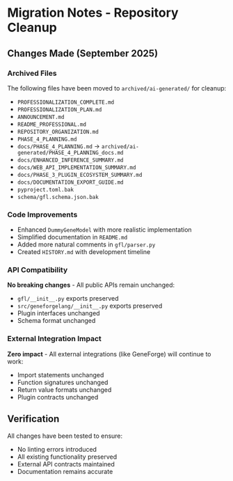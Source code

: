 # Migration Notes - Repository Cleanup

## Changes Made (September 2025)

### Archived Files
The following files have been moved to `archived/ai-generated/` for cleanup:
- `PROFESSIONALIZATION_COMPLETE.md`
- `PROFESSIONALIZATION_PLAN.md`
- `ANNOUNCEMENT.md`
- `README_PROFESSIONAL.md`
- `REPOSITORY_ORGANIZATION.md`
- `PHASE_4_PLANNING.md`
- `docs/PHASE_4_PLANNING.md` → `archived/ai-generated/PHASE_4_PLANNING_docs.md`
- `docs/ENHANCED_INFERENCE_SUMMARY.md`
- `docs/WEB_API_IMPLEMENTATION_SUMMARY.md`
- `docs/PHASE_3_PLUGIN_ECOSYSTEM_SUMMARY.md`
- `docs/DOCUMENTATION_EXPORT_GUIDE.md`
- `pyproject.toml.bak`
- `schema/gfl.schema.json.bak`

### Code Improvements
- Enhanced `DummyGeneModel` with more realistic implementation
- Simplified documentation in `README.md`
- Added more natural comments in `gfl/parser.py`
- Created `HISTORY.md` with development timeline

### API Compatibility
**No breaking changes** - All public APIs remain unchanged:
- `gfl/__init__.py` exports preserved
- `src/geneforgelang/__init__.py` exports preserved
- Plugin interfaces unchanged
- Schema format unchanged

### External Integration Impact
**Zero impact** - All external integrations (like GeneForge) will continue to work:
- Import statements unchanged
- Function signatures unchanged
- Return value formats unchanged
- Plugin contracts unchanged

## Verification
All changes have been tested to ensure:
- No linting errors introduced
- All existing functionality preserved
- External API contracts maintained
- Documentation remains accurate
